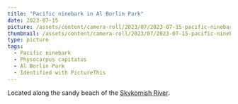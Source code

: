 ```yaml
---
title: "Pacific ninebark in Al Borlin Park"
date: 2023-07-15
picture: /assets/content/camera-roll/2023/07/2023-07-15-pacific-ninebark-in-al-borlin-park/20230716_032146500_iOS.jpg
thumbnail: /assets/content/camera-roll/2023/07/2023-07-15-pacific-ninebark-in-al-borlin-park/20230716_032146500_iOS-thumbnail.jpg
type: picture
tags:
  - Pacific ninebark
  - Physocarpus capitatus
  - Al Borlin Park
  - Identified with PictureThis
---
```

Located along the sandy beach of the [Skykomish River](/skykomish-river/).
